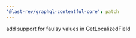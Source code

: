 ```yaml
---
'@last-rev/graphql-contentful-core': patch
---
```


add support for faulsy values in GetLocalizedField
